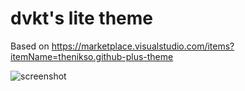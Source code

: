 # dvkt's lite theme

Based on https://marketplace.visualstudio.com/items?itemName=thenikso.github-plus-theme

![screenshot](https://user-images.githubusercontent.com/41523880/56622715-0f97c980-65e6-11e9-8f83-4f4f8005db67.png)
